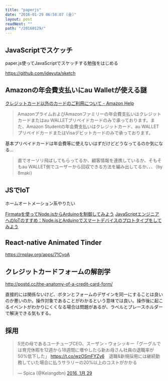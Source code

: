 ```yaml
---
title: "paperjs"
date: "2016-01-29 06:58:07 (金)"
layout: post
readNext: ""
path: "/20160129/"
---
```


## JavaScriptでスケッチ

paper.js使ってJavaScriptでスケッチする勉強をはじめる

https://github.com/ideyuta/sketch


## Amazonの年会費支払いにau Walletが使える謎

[クレジットカード以外のカードのご利用について - Amazon Help](https://www.amazon.co.jp/gp/help/customer/display.html/ref=help_search_1-1?ie=UTF8&nodeId=200288560&qid=1454033460&sr=1-1)

> AmazonプライムおよびAmazonファミリーの年会費支払いはクレジットカードまたはau WALLETプリペイドカードのみで承っております。また、Amazon Studentの年会費支払いはクレジットカード、au WALLETプリペイドカードまたはVisaデビットカードのみで承っております。

基本プリペイドカードは年会費等に使えないはずだけどどうなってるのか気になる...

> 直でオーソリ飛ばしてもらってるか、顧客情報を連携しているか、そもそもau WALLET側でユーザーから回収できる方法を編み出してるか、、、（by 8maki）

## JSでIoT

ホームオートメーション系やりたい

[Firmataを使ってNode.jsからArduinoを制御してみよう](http://qiita.com/dll7/items/922265e34766938f1a72)
[JavaScriptエンジニアへのIoTのすすめ：Node.jsとArduinoでスマートデバイスのプロトタイプをしてみよう](https://html5experts.jp/girlie_mac/17684/)

## React-native Animated Tinder

https://rnplay.org/apps/71CyoA

## クレジットカードフォームの解剖学

http://postd.cc/the-anatomy-of-a-credit-card-form/

直接的には関係ないけど、ボタンとフォームのデザインを同一にすることは良いのか悪いのか。操作対象であることがわかるという意味では良い。操作後に起こるイベントがわかりにくくなる場合は問題があるが、ラベルとプレースホルダーで解決できる気もする。

## 採用

<blockquote class="twitter-tweet" lang="ja"><p lang="ja" dir="ltr">5児の母であるユーチューブCEO、スーザン・ウォシッキー「グーグルでは育児休暇を12週から18週間に増やしたら新お母さん社員の退職率が50%低下した」 <a href="https://t.co/wzOSmFYZy6">https://t.co/wzOSmFYZy6</a>　退職&amp;新規採用には継続勤務していた場合に払うサラリーの20%以上のコストがかかる</p>&mdash; Spica (@Kelangdbn) <a href="https://twitter.com/Kelangdbn/status/692986913616191488">2016, 1月 29</a></blockquote>
